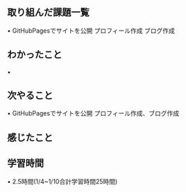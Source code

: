 ## 取り組んだ課題一覧
• GitHubPagesでサイトを公開
プロフィール作成
ブログ作成

## わかったこと
• 

## 次やること
•  GitHubPagesでサイトを公開
プロフィール作成、ブログ作成

## 感じたこと


## 学習時間
• 2.5時間(1/4~1/10合計学習時間25時間)